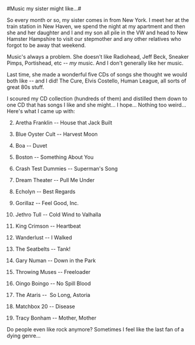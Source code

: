 #Music my sister might like...#

So every month or so, my sister comes in from New York. I meet her at the train station in New Haven, we spend the night at my apartment and then she and her daughter and I and my son all pile in the VW and head to New Hamster Hampshire to visit our stepmother and any other relatives who forgot to be away that weekend.

Music's always a problem. She doesn't like Radiohead, Jeff Beck, Sneaker Pimps, Portishead, etc -- *my* music. And I don't generally like her music.

Last time, she made a wonderful five CDs of songs she thought we would both like -- and I did! The Cure, Elvis Costello, Human League, all sorts of great 80s stuff.

I scoured my CD collection (hundreds of them) and distilled them down to one CD that has songs I like and she might... I hope... Nothing too weird... Here's what I came up with:

 2. Aretha Franklin -- House that Jack Built

 4. Blue Oyster Cult -- Harvest Moon

 6. Boa -- Duvet

 8. Boston -- Something About You

 10. Crash Test Dummies -- Superman's Song

 12. Dream Theater -- Pull Me Under

 14. Echolyn -- Best Regards

 16. Gorillaz -- Feel Good, Inc.

 18. Jethro Tull -- Cold Wind to Valhalla

 20. King Crimson -- Heartbeat

 22. Wanderlust -- I Walked

 24. The Seatbelts -- Tank!

 26. Gary Numan -- Down in the Park

 28. Throwing Muses -- Freeloader

 30. Oingo Boingo -- No Spill Blood

 32. The Ataris --  So Long, Astoria

 34. Matchbox 20 -- Disease

 36. Tracy Bonham -- Mother, Mother



Do people even like rock anymore? Sometimes I feel like the last fan of a dying genre...
